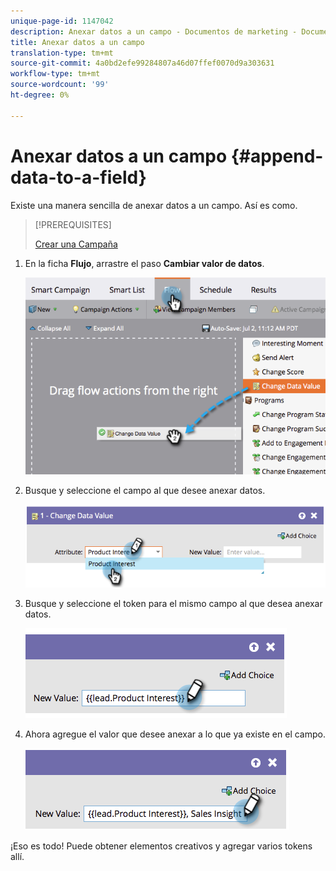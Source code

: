 ```yaml
---
unique-page-id: 1147042
description: Anexar datos a un campo - Documentos de marketing - Documentación del producto
title: Anexar datos a un campo
translation-type: tm+mt
source-git-commit: 4a0bd2efe99284807a46d07ffef0070d9a303631
workflow-type: tm+mt
source-wordcount: '99'
ht-degree: 0%

---
```



# Anexar datos a un campo {#append-data-to-a-field}

Existe una manera sencilla de anexar datos a un campo. Así es como.

>[!PREREQUISITES]
>
>[Crear una Campaña](/help/marketo/product-docs/core-marketo-concepts/smart-campaigns/creating-a-smart-campaign/create-a-new-smart-campaign.md)

1. En la ficha **Flujo**, arrastre el paso **Cambiar valor de datos**.

   ![](assets/image2014-9-22-16-3a5-3a1.png)

1. Busque y seleccione el campo al que desee anexar datos.

   ![](assets/image2014-9-22-16-3a5-3a5.png)

1. Busque y seleccione el token para el mismo campo al que desea anexar datos.

   ![](assets/image2014-9-22-16-3a5-3a9.png)

1. Ahora agregue el valor que desee anexar a lo que ya existe en el campo.

   ![](assets/image2014-9-22-16-3a5-3a12.png)

¡Eso es todo! Puede obtener elementos creativos y agregar varios tokens allí.

